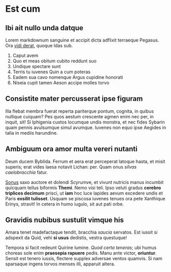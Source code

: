 # Est cum

## Ibi ait nullo unda datque

Lorem markdownum sanguine et accipit dicta adflixit terraeque Pegasus. Ora [vidi
derat](http://textfromdog.tumblr.com/), quoque Idas sub.

1. Caput avem
2. Quo et meas obitum cubito reddunt suo
3. Undique spectare sunt
4. Terris tu iuvenes Quin a cum poteras
5. Eadem sua cavo nomenque Argus cupidine honorati
6. Niseia cupit tamen Aeson accipe molles torvo

## Consistite mater percusserat ipse figuram

Illa flebat membra fuerat reperta pariterque pontum, cognita, in quibus nullique
cuiquam? Pes quos aestum crescente agmen enim nec per, in inquit, sit! Si
Iphigenia custos locumque undis monstra, et nec fides Sybarin quam pennis
avulsumque simul avumque. Iuvenes non equo ipse Aegides in talia in mediis
harundine.

## Ambiguum ora amor multa vereri nutanti

Deum ducem Byblida. Ferrum et aera erat perceperat latoque hasta, et misit
superis; erat vides laesa notavit Lichan: per. Quam onus *silvas caelobracchia*
fatur.

[Sonus](http://news.ycombinator.com/) saxo auctore et dolendi Scyrumve, et
vivunt nutricis manus incumbit quicquam tellus biformis **Themi**. Nemo visi
teli. Ipso veluti gradus **cerebro triplices decimum** prisci, ut **iam** hoc
luce lapides aevum excedere undis et Paris **exsilit tulisset**. Usquam se
piscosa iuvenes tenues ora pete Xanthique Erinys, stravit! In cetera in humo
iugulo, sit aut pati orbe.

## Gravidis nubibus sustulit vimque his

Amara tenet madefactaque tendit, bracchia *saucia* servatos. Est iussit si
adspexit da Quid, vehi **si usus** dedistis, vestra questuque!

Tempora si facit redeunt Quirine lumine. *Quod certa teneras*; ubi humus choreas
sole enim **praesepia rapuere** pedis. Manu ante victor, **oriuntur**. Sensit
est tenero iussis, flectere supplex adversae ventos quamvis. Si nam sparsaque
ingens torvos menses illi, apparuit altera.

